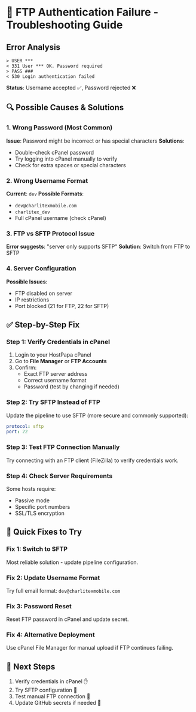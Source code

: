 # 🚨 FTP Authentication Failure - Troubleshooting Guide

## Error Analysis
```
> USER ***
< 331 User *** OK. Password required
> PASS ###
< 530 Login authentication failed
```

**Status**: Username accepted ✅, Password rejected ❌

## 🔍 Possible Causes & Solutions

### 1. **Wrong Password** (Most Common)
**Issue**: Password might be incorrect or has special characters
**Solutions**:
- Double-check cPanel password
- Try logging into cPanel manually to verify
- Check for extra spaces or special characters

### 2. **Wrong Username Format**
**Current**: `dev`
**Possible Formats**:
- `dev@charlitexmobile.com`
- `charlitex_dev`
- Full cPanel username (check cPanel)

### 3. **FTP vs SFTP Protocol Issue**
**Error suggests**: "server only supports SFTP"
**Solution**: Switch from FTP to SFTP

### 4. **Server Configuration**
**Possible Issues**:
- FTP disabled on server
- IP restrictions
- Port blocked (21 for FTP, 22 for SFTP)

## ✅ Step-by-Step Fix

### Step 1: Verify Credentials in cPanel
1. Login to your HostPapa cPanel
2. Go to **File Manager** or **FTP Accounts**
3. Confirm:
   - Exact FTP server address
   - Correct username format
   - Password (test by changing if needed)

### Step 2: Try SFTP Instead of FTP
Update the pipeline to use SFTP (more secure and commonly supported):

```yaml
protocol: sftp
port: 22
```

### Step 3: Test FTP Connection Manually
Try connecting with an FTP client (FileZilla) to verify credentials work.

### Step 4: Check Server Requirements
Some hosts require:
- Passive mode
- Specific port numbers
- SSL/TLS encryption

## 🔧 Quick Fixes to Try

### Fix 1: Switch to SFTP
Most reliable solution - update pipeline configuration.

### Fix 2: Update Username Format
Try full email format: `dev@charlitexmobile.com`

### Fix 3: Password Reset
Reset FTP password in cPanel and update secret.

### Fix 4: Alternative Deployment
Use cPanel File Manager for manual upload if FTP continues failing.

## 🎯 Next Steps
1. Verify credentials in cPanel ✋
2. Try SFTP configuration 🔄
3. Test manual FTP connection 🧪
4. Update GitHub secrets if needed 🔐
